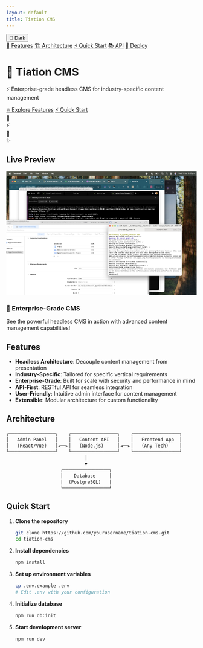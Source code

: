 ```yaml
---
layout: default
title: Tiation CMS
---
```


<button class="theme-toggle" onclick="toggleTheme()">
  <span id="theme-icon">🌙</span> <span id="theme-text">Dark</span>
</button>

<div class="particles" id="particles"></div>

<nav class="fun-menu">
  <div class="menu-container">
    <a href="#features" class="menu-item active">🚀 Features</a>
    <a href="#architecture" class="menu-item">🏗️ Architecture</a>
    <a href="#quick-start" class="menu-item">⚡ Quick Start</a>
    <a href="#api" class="menu-item">📚 API</a>
    <a href="#deployment" class="menu-item">🚀 Deploy</a>
  </div>
</nav>

<div class="hero-section">
  <div class="hero-content">
    <h1 class="glitch" data-text="Tiation CMS">💎 Tiation CMS</h1>
    <p class="hero-subtitle">⚡ Enterprise-grade headless CMS for industry-specific content management</p>
    <div class="hero-buttons">
      <a href="#features" class="btn btn-primary pulse">🔥 Explore Features</a>
      <a href="#quick-start" class="btn btn-secondary">⚡ Quick Start</a>
    </div>
  </div>
  <div class="hero-animation">
    <div class="floating-icons">
      <div class="icon">💎</div>
      <div class="icon">⚡</div>
      <div class="icon">🚀</div>
      <div class="icon">✨</div>
    </div>
  </div>
</div>

<div class="screenshot-section">
  <h2>Live Preview</h2>
  <div class="screenshot-container">
    <img src="./images/cms-screenshot.jpg" alt="Tiation CMS Screenshot" class="theme-screenshot">
    <div class="screenshot-overlay">
      <div class="screenshot-text">
        <h3>🌈 Enterprise-Grade CMS</h3>
        <p>See the powerful headless CMS in action with advanced content management capabilities!</p>
      </div>
    </div>
  </div>
</div>

## Features

- **Headless Architecture**: Decouple content management from presentation
- **Industry-Specific**: Tailored for specific vertical requirements
- **Enterprise-Grade**: Built for scale with security and performance in mind
- **API-First**: RESTful API for seamless integration
- **User-Friendly**: Intuitive admin interface for content management
- **Extensible**: Modular architecture for custom functionality

## Architecture

```
┌─────────────────┐    ┌─────────────────┐    ┌─────────────────┐
│   Admin Panel   │    │   Content API   │    │   Frontend App  │
│   (React/Vue)   │◄──►│   (Node.js)     │◄──►│   (Any Tech)    │
└─────────────────┘    └─────────────────┘    └─────────────────┘
                             │
                             ▼
                    ┌─────────────────┐
                    │    Database     │
                    │  (PostgreSQL)   │
                    └─────────────────┘
```

## Quick Start

1. **Clone the repository**
   ```bash
   git clone https://github.com/yourusername/tiation-cms.git
   cd tiation-cms
   ```

2. **Install dependencies**
   ```bash
   npm install
   ```

3. **Set up environment variables**
   ```bash
   cp .env.example .env
   # Edit .env with your configuration
   ```

4. **Initialize database**
   ```bash
   npm run db:init
   ```

5. **Start development server**
   ```bash
   npm run dev
   ```
